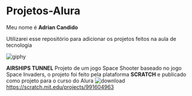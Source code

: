 # Projetos-Alura

Meu nome é **Adrian Candido**

Utilizarei esse repositório para adicionar os projetos feitos na aula de tecnologia

![giphy](https://github.com/SoldatBr/Projetos-Alura/assets/170033474/88b01c00-f830-49a5-a3eb-348283f51d85)


**AIRSHIPS TUNNEL**
Projeto de um jogo Space Shooter baseado no jogo Space Invaders, o projeto foi feito pela plataforma **SCRATCH** e publicado como projeto para o curso do Alura
![download](https://github.com/SoldatBr/Projetos-Alura/assets/170033474/1304ee8c-6366-4d5d-8d40-5c118a171149)
https://scratch.mit.edu/projects/991604963

